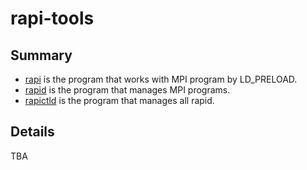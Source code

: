 # rapi-tools
## Summary
* [rapi](./rapi) is the program that works with MPI program by LD_PRELOAD.
* [rapid](./rapid) is the program that manages MPI programs.
* [rapictld](./rapictld) is the program that manages all rapid.

## Details
TBA
